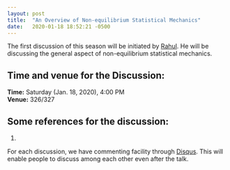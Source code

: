 ```yaml
---
layout: post
title:  "An Overview of Non-equilibrium Statistical Mechanics"
date:   2020-01-18 18:52:21 -0500
---
```

The first discussion of this season will be initiated by [Rahul](https://www.imsc.res.in/rahul_sunil_dandekar). He will be discussing the general aspect of non-equilibrium statistical mechanics.

## Time and venue for the Discussion:
**Time:** Saturday (Jan. 18, 2020), 4:00 PM  
**Venue:** 326/327  

## Some references for the discussion:

1. 

For each discussion, we have commenting facility through [Disqus](https://disqus.com/). This will enable people to discuss among each other even after the talk.

